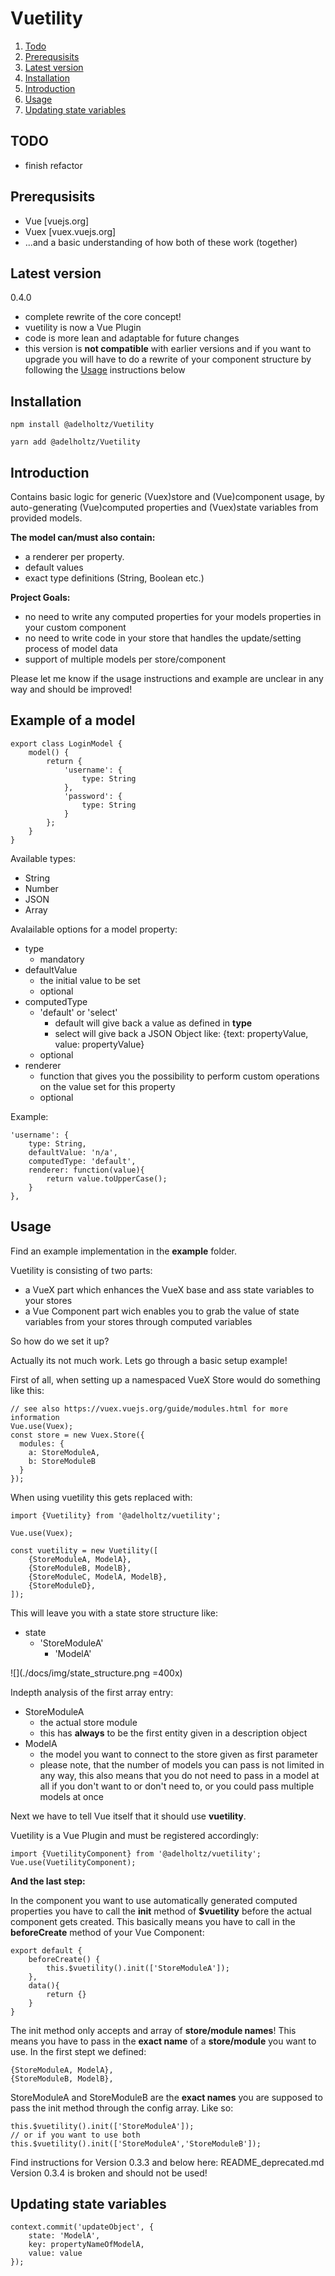 # Vuetility

1. [Todo](#todo)
2. [Prerequsisits](#rerequsisits)
3. [Latest version](#version)
4. [Installation](#installation)
5. [Introduction](#introduction)
6. [Usage](#usage)
7. [Updating state variables](#updating)


## TODO <a href="#" name="todo"></a>
* finish refactor

## Prerequsisits <a href="#" name="rerequsisits"></a>

* Vue [vuejs.org]
* Vuex [vuex.vuejs.org]
* ...and a basic understanding of how both of these work (together)

## Latest version <a href="#" name="version"></a>

0.4.0
* complete rewrite of the core concept!
* vuetility is now a Vue Plugin
* code is more lean and adaptable for future changes
* this version is **not compatible** with earlier versions and if you want to upgrade you will have to do a rewrite of your component structure by following the [Usage](#usage) instructions below


## Installation <a href="#" name="rerequsisits"></a>

```
npm install @adelholtz/Vuetility

yarn add @adelholtz/Vuetility

```


## Introduction <a href="#" name="introduction"></a>

Contains basic logic for generic (Vuex)store and (Vue)component usage, by auto-generating (Vue)computed properties and (Vuex)state variables from provided models.

__The model can/must also contain:__
* a renderer per property.
* default values
* exact type definitions (String, Boolean etc.)

__Project Goals:__
* no need to write any computed properties for your models properties in your custom component
* no need to write code in your store that handles the update/setting process of model data
* support of multiple models per store/component

Please let me know if the usage instructions and example are unclear in any way and should be improved!

## Example of a model

```
export class LoginModel {
    model() {
        return {
            'username': {
                type: String
            },
            'password': {
                type: String
            }
        };
    }
}
```
Available types:
* String
* Number
* JSON
* Array

Avalailable options for a model property:
* type
    * mandatory
* defaultValue
    * the initial value to be set
    * optional
* computedType
    * 'default' or 'select'
        * default will give back a value as defined in **type**
        * select will give back a JSON Object like: {text: propertyValue, value: propertyValue}
    * optional
* renderer
    * function that gives you the possibility to perform custom operations on the value set for this property
    * optional

Example:
```
'username': {
    type: String,
    defaultValue: 'n/a',
    computedType: 'default',
    renderer: function(value){
        return value.toUpperCase();
    }
},
```
## Usage <a href="#" name="usage"></a>
Find an example implementation in the **example** folder.

Vuetility is consisting of two parts:
* a VueX part which enhances the VueX base and ass state variables to your stores
* a Vue Component part wich enables you to grab the value of state variables from your stores through computed variables

So how do we set it up?

Actually its not much work. Lets go through a basic setup example!

First of all, when setting up a namespaced VueX Store would do something like this:

```
// see also https://vuex.vuejs.org/guide/modules.html for more information
Vue.use(Vuex);
const store = new Vuex.Store({
  modules: {
    a: StoreModuleA,
    b: StoreModuleB
  }
});
```
When using vuetility this gets replaced with:

```
import {Vuetility} from '@adelholtz/vuetility';

Vue.use(Vuex);

const vuetility = new Vuetility([
    {StoreModuleA, ModelA},
    {StoreModuleB, ModelB},
    {StoreModuleC, ModelA, ModelB},
    {StoreModuleD},
]);
```
This will leave you with a state store structure like:
* state
    * 'StoreModuleA'
        * 'ModelA'

![](./docs/img/state_structure.png =400x)

Indepth analysis of the first array entry:
* StoreModuleA
    * the actual store module
    * this has **always** to be the first entity given in a description object
* ModelA
    * the model you want to connect to the store given as first parameter
    * please note, that the number of models you can pass is not limited in any way, this also means that you do not need to pass in a model at all if you don't want to or don't need to, or you could pass multiple models at once

Next we have to tell Vue itself that it should use **vuetility**.

Vuetility is a Vue Plugin and must be registered accordingly:
```
import {VuetilityComponent} from '@adelholtz/vuetility';
Vue.use(VuetilityComponent);
```

**And the last step:**

In the component you want to use automatically generated computed properties you
have to call the **init** method of **$vuetility** before the actual component gets created.
This basically means you have to call in the **beforeCreate** method of your Vue Component:
```
export default {
    beforeCreate() {
        this.$vuetility().init(['StoreModuleA']);
    },
    data(){
        return {}
    }
}
```
The init method only accepts and array of **store/module names**!
This means you have to pass in the **exact name** of a **store/module** you want to use.
In the first stept we defined:
```
{StoreModuleA, ModelA},
{StoreModuleB, ModelB},
```
StoreModuleA and StoreModuleB are the **exact names** you are supposed to pass the init method through the config array. Like so:
```
this.$vuetility().init(['StoreModuleA']);
// or if you want to use both
this.$vuetility().init(['StoreModuleA','StoreModuleB']);
```

Find instructions for Version 0.3.3 and below here: README_deprecated.md
Version 0.3.4 is broken and should not be used!


## Updating state variables <a href="#" name="updating"></a>
```
context.commit('updateObject', {
    state: 'ModelA',
    key: propertyNameOfModelA,
    value: value
});
```
